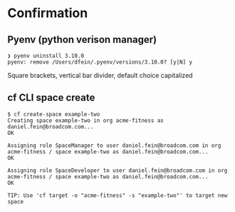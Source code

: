 # Confirmation

## Pyenv (python verison manager)

```
❯ pyenv uninstall 3.10.0
pyenv: remove /Users/dfein/.pyenv/versions/3.10.0? [y|N] y

```

Square brackets, vertical bar divider, default choice capitalized

## cf CLI space create
```
$ cf create-space example-two
Creating space example-two in org acme-fitness as daniel.fein@broadcom.com...
OK

Assigning role SpaceManager to user daniel.fein@broadcom.com in org acme-fitness / space example-two as daniel.fein@broadcom.com...
OK

Assigning role SpaceDeveloper to user daniel.fein@broadcom.com in org acme-fitness / space example-two as daniel.fein@broadcom.com...
OK

TIP: Use 'cf target -o "acme-fitness" -s "example-two"' to target new space
```